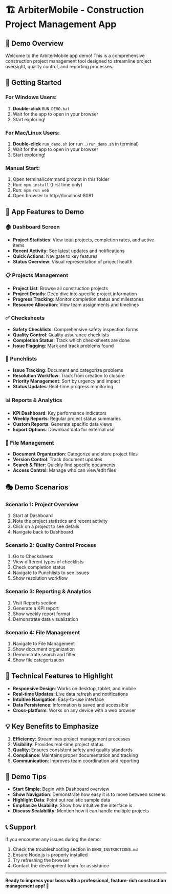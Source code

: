 # 🏗️ ArbiterMobile - Construction Project Management App

## 🎯 Demo Overview

Welcome to the ArbiterMobile app demo! This is a comprehensive construction project management tool designed to streamline project oversight, quality control, and reporting processes.

## 🚀 Getting Started

### For Windows Users:
1. **Double-click** `RUN_DEMO.bat`
2. Wait for the app to open in your browser
3. Start exploring!

### For Mac/Linux Users:
1. **Double-click** `run_demo.sh` (or run `./run_demo.sh` in terminal)
2. Wait for the app to open in your browser
3. Start exploring!

### Manual Start:
1. Open terminal/command prompt in this folder
2. Run: `npm install` (first time only)
3. Run: `npm run web`
4. Open browser to http://localhost:8081

## 📱 App Features to Demo

### 🏠 Dashboard Screen
- **Project Statistics**: View total projects, completion rates, and active items
- **Recent Activity**: See latest updates and notifications
- **Quick Actions**: Navigate to key features
- **Status Overview**: Visual representation of project health

### 📋 Projects Management
- **Project List**: Browse all construction projects
- **Project Details**: Deep dive into specific project information
- **Progress Tracking**: Monitor completion status and milestones
- **Resource Allocation**: View team assignments and timelines

### ✅ Checksheets
- **Safety Checklists**: Comprehensive safety inspection forms
- **Quality Control**: Quality assurance checklists
- **Completion Status**: Track which checksheets are done
- **Issue Flagging**: Mark and track problems found

### 📝 Punchlists
- **Issue Tracking**: Document and categorize problems
- **Resolution Workflow**: Track from creation to closure
- **Priority Management**: Sort by urgency and impact
- **Status Updates**: Real-time progress monitoring

### 📊 Reports & Analytics
- **KPI Dashboard**: Key performance indicators
- **Weekly Reports**: Regular project status summaries
- **Custom Reports**: Generate specific data views
- **Export Options**: Download data for external use

### 📁 File Management
- **Document Organization**: Categorize and store project files
- **Version Control**: Track document updates
- **Search & Filter**: Quickly find specific documents
- **Access Control**: Manage who can view/edit files

## 🎭 Demo Scenarios

### Scenario 1: Project Overview
1. Start at Dashboard
2. Note the project statistics and recent activity
3. Click on a project to see details
4. Navigate back to Dashboard

### Scenario 2: Quality Control Process
1. Go to Checksheets
2. View different types of checklists
3. Check completion status
4. Navigate to Punchlists to see issues
5. Show resolution workflow

### Scenario 3: Reporting & Analytics
1. Visit Reports section
2. Generate a KPI report
3. Show weekly report format
4. Demonstrate data visualization

### Scenario 4: File Management
1. Navigate to File Management
2. Show document organization
3. Demonstrate search and filter
4. Show file categorization

## 🔧 Technical Features to Highlight

- **Responsive Design**: Works on desktop, tablet, and mobile
- **Real-time Updates**: Live data refresh and notifications
- **Intuitive Navigation**: Easy-to-use interface
- **Data Persistence**: Information is saved and accessible
- **Cross-platform**: Works on any device with a web browser

## 💡 Key Benefits to Emphasize

1. **Efficiency**: Streamlines project management processes
2. **Visibility**: Provides real-time project status
3. **Quality**: Ensures consistent safety and quality standards
4. **Compliance**: Maintains proper documentation and tracking
5. **Communication**: Improves team coordination and reporting

## 🎯 Demo Tips

- **Start Simple**: Begin with Dashboard overview
- **Show Navigation**: Demonstrate how easy it is to move between screens
- **Highlight Data**: Point out realistic sample data
- **Emphasize Usability**: Show how intuitive the interface is
- **Discuss Scalability**: Mention how it can handle multiple projects

## 📞 Support

If you encounter any issues during the demo:
1. Check the troubleshooting section in `DEMO_INSTRUCTIONS.md`
2. Ensure Node.js is properly installed
3. Try refreshing the browser
4. Contact the development team for assistance

---

**Ready to impress your boss with a professional, feature-rich construction management app! 🚀**
